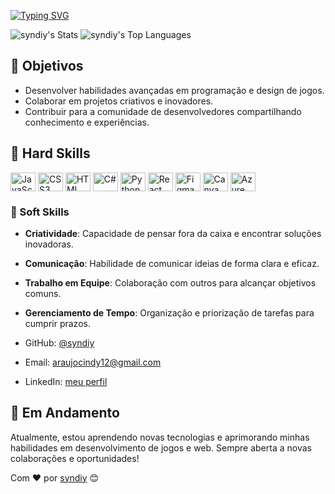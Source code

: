 [![Typing SVG](https://readme-typing-svg.herokuapp.com?font=Fira+Code&pause=1000&color=B7AAC0&center=false&width=435&lines=%E2%95%B0%E2%94%88%E2%9E%A4+Hi%2C+i'm+Cindy+%E2%9C%AE%E2%8B%86%CB%99)](https://git.io/typing-svg)

![syndiy's Stats](https://github-readme-stats.vercel.app/api?username=syndiy&theme=material-palenight&show_icons=true&hide_border=true&count_private=false)
![syndiy's Top Languages](https://github-readme-stats.vercel.app/api/top-langs/?username=syndiy&theme=material-palenight&show_icons=false&hide_border=true&layout=compact)

## 🎯 Objetivos

- Desenvolver habilidades avançadas em programação e design de jogos.
- Colaborar em projetos criativos e inovadores.
- Contribuir para a comunidade de desenvolvedores compartilhando conhecimento e experiências.

## 🌟 Hard Skills
<div style="display: inline-block;">
  <img align="center" alt="JavaScript" height="30" width="40" src="https://cdn.jsdelivr.net/gh/devicons/devicon@latest/icons/javascript/javascript-original.svg" />
  <img align="center" alt="CSS3" height="30" width="40" src="https://cdn.jsdelivr.net/gh/devicons/devicon@latest/icons/css3/css3-original.svg" />
  <img align="center" alt="HTML" height="30" width="40" src="https://cdn.jsdelivr.net/gh/devicons/devicon@latest/icons/html5/html5-original.svg" />
  <img align="center" alt="C#" height="30" width="40" src="https://cdn.jsdelivr.net/gh/devicons/devicon@latest/icons/csharp/csharp-original.svg" />
  <img align="center" alt="Python" height="30" width="40" src="https://cdn.jsdelivr.net/gh/devicons/devicon@latest/icons/python/python-original.svg" />
  <img align="center" alt="React" height="30" width="40" src="https://cdn.jsdelivr.net/gh/devicons/devicon@latest/icons/react/react-original.svg" />
  <img align="center" alt="Figma" height="30" width="40" src="https://cdn.jsdelivr.net/gh/devicons/devicon@latest/icons/figma/figma-original.svg" />
  <img align="center" alt="Canva" height="30" width="40" src="https://cdn.jsdelivr.net/gh/devicons/devicon@latest/icons/canva/canva-original.svg" />
  <img align="center" alt="Azure SQL Database" height="30" width="40" src="https://cdn.jsdelivr.net/gh/devicons/devicon@latest/icons/azuresqldatabase/azuresqldatabase-original.svg" />
</div>

### 💼 Soft Skills

- **Criatividade**: Capacidade de pensar fora da caixa e encontrar soluções inovadoras.
- **Comunicação**: Habilidade de comunicar ideias de forma clara e eficaz.
- **Trabalho em Equipe**: Colaboração com outros para alcançar objetivos comuns.
- **Gerenciamento de Tempo**: Organização e priorização de tarefas para cumprir prazos.


- GitHub: [@syndiy](https://github.com/syndiy)
- Email: araujocindy12@gmail.com
- LinkedIn: [meu perfil](www.linkedin.com/in/cindy-vitória-a001612a7)

## 🚀 Em Andamento

Atualmente, estou aprendendo novas tecnologias e aprimorando minhas habilidades em desenvolvimento de jogos e web. Sempre aberta a novas colaborações e oportunidades!

Com ❤️ por [syndiy](https://github.com/syndiy) 😊
